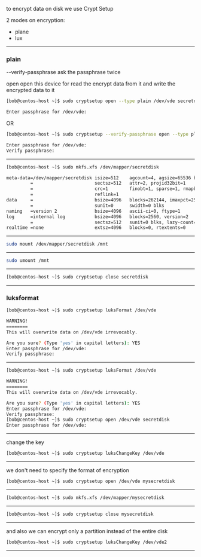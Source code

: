 

to encrypt data on disk we use Crypt Setup

2 modes on encryption:

- plane
- lux



________________________________________________________________________________________________


### plain

--verify-passphrase    ask the passphrase twice 

open              open this device for read the encrypt data from it and write the encrypted data to it

```bash
[bob@centos-host ~]$ sudo cryptsetup open --type plain /dev/vde secretdisk

Enter passphrase for /dev/vde: 
```

OR


```bash
[bob@centos-host ~]$ sudo cryptsetup --verify-passphrase open --type plain /dev/vde secretdisk

Enter passphrase for /dev/vde: 
Verify passphrase: 
```

________________________________________________________________________________________________





```bash
[bob@centos-host ~]$ sudo mkfs.xfs /dev/mapper/secretdisk

meta-data=/dev/mapper/secretdisk isize=512    agcount=4, agsize=65536 blks
         =                       sectsz=512   attr=2, projid32bit=1
         =                       crc=1        finobt=1, sparse=1, rmapbt=0
         =                       reflink=1
data     =                       bsize=4096   blocks=262144, imaxpct=25
         =                       sunit=0      swidth=0 blks
naming   =version 2              bsize=4096   ascii-ci=0, ftype=1
log      =internal log           bsize=4096   blocks=2560, version=2
         =                       sectsz=512   sunit=0 blks, lazy-count=1
realtime =none                   extsz=4096   blocks=0, rtextents=0
```

________________________________________________________________________________________________





```bash
sudo mount /dev/mapper/secretdisk /mnt
```

________________________________________________________________________________________________





```bash
sudo umount /mnt
```

________________________________________________________________________________________________





```bash
[bob@centos-host ~]$ sudo cryptsetup close secretdisk
```


________________________________________________________________________________________________



### luksformat

```bash
[bob@centos-host ~]$ sudo cryptsetup luksFormat /dev/vde

WARNING!
========
This will overwrite data on /dev/vde irrevocably.

Are you sure? (Type 'yes' in capital letters): YES
Enter passphrase for /dev/vde: 
Verify passphrase: 
```

________________________________________________________________________________________________





```bash
[bob@centos-host ~]$ sudo cryptsetup luksFormat /dev/vde

WARNING!
========
This will overwrite data on /dev/vde irrevocably.

Are you sure? (Type 'yes' in capital letters): YES
Enter passphrase for /dev/vde: 
Verify passphrase: 
[bob@centos-host ~]$ sudo cryptsetup open /dev/vde secretdisk
Enter passphrase for /dev/vde: 
```





________________________________________________________________________________________________



change the key

```bash
[bob@centos-host ~]$ sudo cryptsetup luksChangeKey /dev/vde
```


________________________________________________________________________________________________





we don't need to specify the format of encryption


```bash
[bob@centos-host ~]$ sudo cryptsetup open /dev/vde mysecretdisk
```


________________________________________________________________________________________________








```bash
[bob@centos-host ~]$ sudo mkfs.xfs /dev/mapper/mysecretdisk
```


________________________________________________________________________________________________




```bash
[bob@centos-host ~]$ sudo cryptsetup close mysecretdisk
```


________________________________________________________________________________________________




and also we can encrypt only a partition instead of the entire disk



```bash
[bob@centos-host ~]$ sudo cryptsetup luksChangeKey /dev/vde2
```


________________________________________________________________________________________________
